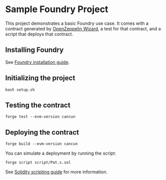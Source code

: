 # Sample Foundry Project

This project demonstrates a basic Foundry use case. It comes with a contract generated by [OpenZeppelin Wizard](https://wizard.openzeppelin.com/), a test for that contract, and a script that deploys that contract.

## Installing Foundry

See [Foundry installation guide](https://book.getfoundry.sh/getting-started/installation).

## Initializing the project

```
bash setup.sh
```

## Testing the contract

```
forge test --evm-version cancun
```

## Deploying the contract

```
forge build --evm-version cancun
```

You can simulate a deployment by running the script:

```
forge script script/Pat.s.sol
```

See [Solidity scripting guide](https://book.getfoundry.sh/tutorials/solidity-scripting) for more information.
